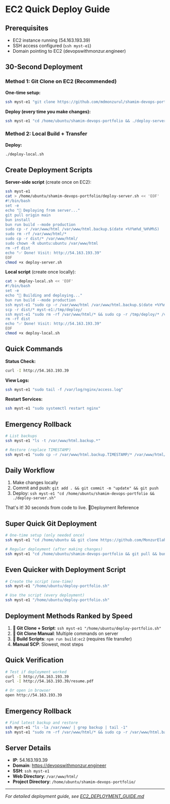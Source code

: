 # EC2 Quick Deploy Guide

## Prerequisites
- EC2 instance running (54.163.193.39)
- SSH access configured (`ssh myst-e1`)
- Domain pointing to EC2 (devopswithmonzur.engineer)

## 30-Second Deployment

### Method 1: Git Clone on EC2 (Recommended)

**One-time setup:**
```bash
ssh myst-e1 "git clone https://github.com/mdmonzurul/shamim-devops-portfolio.git /home/ubuntu/shamim-devops-portfolio"
```

**Deploy (every time you make changes):**
```bash
ssh myst-e1 "cd /home/ubuntu/shamim-devops-portfolio && ./deploy-server.sh"
```

### Method 2: Local Build + Transfer

**Deploy:**
```bash
./deploy-local.sh
```

## Create Deployment Scripts

**Server-side script** (create once on EC2):
```bash
ssh myst-e1
cat > /home/ubuntu/shamim-devops-portfolio/deploy-server.sh << 'EOF'
#!/bin/bash
set -e
echo "🚀 Deploying from server..."
git pull origin main
bun install
bun run build --mode production
sudo cp -r /var/www/html /var/www/html.backup.$(date +%Y%m%d_%H%M%S)
sudo rm -rf /var/www/html/*
sudo cp -r dist/* /var/www/html/
sudo chown -R ubuntu:ubuntu /var/www/html
rm -rf dist
echo "✅ Done! Visit: http://54.163.193.39"
EOF
chmod +x deploy-server.sh
```

**Local script** (create once locally):
```bash
cat > deploy-local.sh << 'EOF'
#!/bin/bash
set -e
echo "🚀 Building and deploying..."
bun run build --mode production
ssh myst-e1 "sudo cp -r /var/www/html /var/www/html.backup.$(date +%Y%m%d_%H%M%S)"
scp -r dist/* myst-e1:/tmp/deploy/
ssh myst-e1 "sudo rm -rf /var/www/html/* && sudo cp -r /tmp/deploy/* /var/www/html/ && sudo chown -R ubuntu:ubuntu /var/www/html && rm -rf /tmp/deploy"
rm -rf dist
echo "✅ Done! Visit: http://54.163.193.39"
EOF
chmod +x deploy-local.sh
```

## Quick Commands

**Status Check:**
```bash
curl -I http://54.163.193.39
```

**View Logs:**
```bash
ssh myst-e1 "sudo tail -f /var/log/nginx/access.log"
```

**Restart Services:**
```bash
ssh myst-e1 "sudo systemctl restart nginx"
```

## Emergency Rollback
```bash
# List backups
ssh myst-e1 "ls -t /var/www/html.backup.*"

# Restore (replace TIMESTAMP)
ssh myst-e1 "sudo cp -r /var/www/html.backup.TIMESTAMP/* /var/www/html/"
```

## Daily Workflow
1. Make changes locally
2. Commit and push: `git add . && git commit -m "update" && git push`
3. Deploy: `ssh myst-e1 "cd /home/ubuntu/shamim-devops-portfolio && ./deploy-server.sh"`

That's it! 30 seconds from code to live. 🚀Deployment Reference

## Super Quick Git Deployment

```bash
# One-time setup (only needed once)
ssh myst-e1 "cd /home/ubuntu && git clone https://github.com/MonzurElahiShamim/shamim-devops-portfolio.git && cd shamim-devops-portfolio && bun install"

# Regular deployment (after making changes)
ssh myst-e1 "cd /home/ubuntu/shamim-devops-portfolio && git pull && bun install && bun run build --mode production && sudo cp -r /var/www/html /var/www/html.backup.\$(date +%Y%m%d_%H%M%S) && sudo rm -rf /var/www/html/* && sudo cp -r dist/* /var/www/html/ && sudo chown -R ubuntu:ubuntu /var/www/html && rm -rf dist"
```

## Even Quicker with Deployment Script

```bash
# Create the script (one-time)
ssh myst-e1 "/home/ubuntu/deploy-portfolio.sh"

# Use the script (every deployment)
ssh myst-e1 "/home/ubuntu/deploy-portfolio.sh"
```

## Deployment Methods Ranked by Speed

1. **🥇 Git Clone + Script**: `ssh myst-e1 "/home/ubuntu/deploy-portfolio.sh"`
2. **🥈 Git Clone Manual**: Multiple commands on server
3. **🥉 Build Scripts**: `npm run build:ec2` (requires file transfer)
4. **Manual SCP**: Slowest, most steps

## Quick Verification

```bash
# Test if deployment worked
curl -I http://54.163.193.39
curl -I http://54.163.193.39/resume.pdf

# Or open in browser
open http://54.163.193.39
```

## Emergency Rollback

```bash
# Find latest backup and restore
ssh myst-e1 "ls -la /var/www/ | grep backup | tail -1"
ssh myst-e1 "sudo rm -rf /var/www/html/* && sudo cp -r /var/www/html.backup.TIMESTAMP/* /var/www/html/"
```

## Server Details

- **IP**: 54.163.193.39
- **Domain**: https://devopswithmonzur.engineer
- **SSH**: `ssh myst-e1`
- **Web Directory**: `/var/www/html/`
- **Project Directory**: `/home/ubuntu/shamim-devops-portfolio/`

---

*For detailed deployment guide, see [EC2_DEPLOYMENT_GUIDE.md](EC2_DEPLOYMENT_GUIDE.md)*

